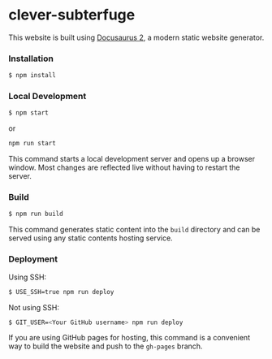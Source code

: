 # clever-subterfuge

This website is built using [Docusaurus 2](https://docusaurus.io/), a modern static website generator.

### Installation

```bash
$ npm install
```

### Local Development

```bash
$ npm start
```

or 

```bash
npm run start
```

This command starts a local development server and opens up a browser window. Most changes are reflected live without having to restart the server.

### Build

```bash
$ npm run build
```

This command generates static content into the `build` directory and can be served using any static contents hosting service.

### Deployment

Using SSH:

```bash
$ USE_SSH=true npm run deploy
```

Not using SSH:

```bash
$ GIT_USER=<Your GitHub username> npm run deploy
```

If you are using GitHub pages for hosting, this command is a convenient way to build the website and push to the `gh-pages` branch.
